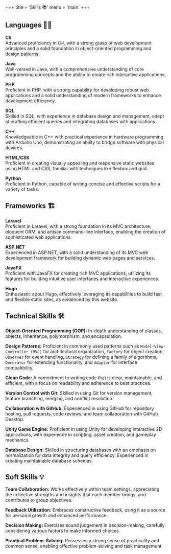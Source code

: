 +++
title = 'Skills 📚'
menu = 'main'
+++

## Languages 👨‍💻

**C#**  
Advanced proficiency in C#, with a strong grasp of web development principles and a solid foundation in object-oriented programming and design patterns.

**Java**  
Well-versed in Java, with a comprehensive understanding of core programming concepts and the ability to create rich interactive applications.

**PHP**  
Proficient in PHP, with a strong capability for developing robust web applications and a solid understanding of modern frameworks to enhance development efficiency.

**SQL**  
Skilled in SQL, with experience in database design and management, adept at crafting efficient queries and integrating databases with applications.

**C++**  
Knowledgeable in C++ with practical experience in hardware programming with Arduino Uno, demonstrating an ability to bridge software with physical devices.

**HTML/CSS**  
Proficient in creating visually appealing and responsive static websites using HTML and CSS, familiar with techniques like flexbox and grid.

**Python**  
Proficient in Python, capable of writing concise and effective scripts for a variety of tasks.

## Frameworks 🏗️

**Laravel**  
Proficient in Laravel, with a strong foundation in its MVC architecture, eloquent ORM, and artisan command-line interface, enabling the creation of sophisticated web applications.

**ASP.NET**  
Experienced in ASP.NET, with a solid understanding of its MVC web development framework for building dynamic web pages and services.

**JavaFX**  
Proficient with JavaFX for creating rich MVC applications, utilizing its features for building intuitive user interfaces and interactive experiences.

**Hugo**  
Enthusiastic about Hugo, effectively leveraging its capabilities to build fast and flexible static sites, as evidenced by this website.

## Technical Skills 🛠️

**Object-Oriented Programming (OOP):** In-depth understanding of classes, objects, inheritance, polymorphism, and encapsulation.

**Design Patterns:** Proficient in commonly used patterns such as `Model-View-Controller (MVC)` for architectural organization, `Factory` for object creation, `Observer` for event handling, `Strategy` for defining a family of algorithms, `Decorator` for extending functionality, and `Adapter` for interface compatibility.

**Clean Code:** A commitment to writing code that is clear, maintainable, and efficient, with a focus on readability and adherence to best practices.

**Version Control with Git:** Skilled in using Git for version management, feature branching, merging, and conflict resolution.

**Collaboration with GitHub:** Experienced in using GitHub for repository hosting, pull requests, code reviews, and team collaboration with GitHub Desktop.

**Unity Game Engine:** Proficient in using Unity for developing interactive 2D applications, with experience in scripting, asset creation, and gameplay mechanics.

**Database Design:** Skilled in structuring databases with an emphasis on normalization for data integrity and query efficiency. Experienced in creating maintainable database schemas.


## Soft Skills 💡

**Team Collaboration:** Works effectively within team settings, appreciating the collective strengths and insights that each member brings, and contributes to group objectives.

**Feedback Utilization:** Embraces constructive feedback, using it as a source for personal growth and enhanced performance.

**Decision Making:** Exercises sound judgement in decision-making, carefully considering various factors to make informed choices.

**Practical Problem-Solving:** Possesses a strong sense of practicality and common sense, enabling effective problem-solving and task management.
